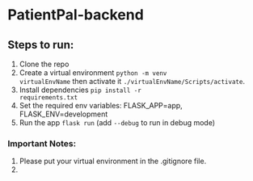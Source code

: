 # PatientPal-backend
## Steps to run:
1. Clone the repo
2. Create a virtual environment <code>python -m venv virtualEnvName</code> then activate it <code>./virtualEnvName/Scripts/activate</code>.
3. Install dependencies <code>pip install -r requirements.txt</code>
4. Set the required env variables: FLASK_APP=app, FLASK_ENV=development
5. Run the app <code>flask run</code> (add <code>--debug</code> to run in debug mode)
### Important Notes:
1. Please put your virtual environment in the .gitignore file.
2. 
